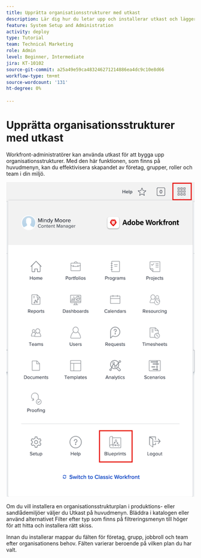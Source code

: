 ```yaml
---
title: Upprätta organisationsstrukturer med utkast
description: Lär dig hur du letar upp och installerar utkast och lägger till dem i [!UICONTROL Huvudmeny].
feature: System Setup and Administration
activity: deploy
type: Tutorial
team: Technical Marketing
role: Admin
level: Beginner, Intermediate
jira: KT-10102
source-git-commit: a25a49e59ca483246271214886ea4dc9c10e8d66
workflow-type: tm+mt
source-wordcount: '131'
ht-degree: 0%

---
```




# Upprätta organisationsstrukturer med utkast

Workfront-administratörer kan använda utkast för att bygga upp organisationsstrukturer. Med den här funktionen, som finns på huvudmenyn, kan du effektivisera skapandet av företag, grupper, roller och team i din miljö.

![Organisationsstrukturer med [!UICONTROL Blueprints]](assets/BP_orgstructure_01.png)

Om du vill installera en organisationsstrukturplan i produktions- eller sandlådemiljöer väljer du Utkast på huvudmenyn. Bläddra i katalogen eller använd alternativet Filter efter typ som finns på filtreringsmenyn till höger för att hitta och installera rätt skiss.

Innan du installerar mappar du fälten för företag, grupp, jobbroll och team efter organisationens behov. Fälten varierar beroende på vilken plan du har valt.

<!--Note: There are two types of Blueprints—Project Template and Organizational Structure. For more information on using blueprints and steps you need to take following installation, refer to the Blueprints articles.-->

